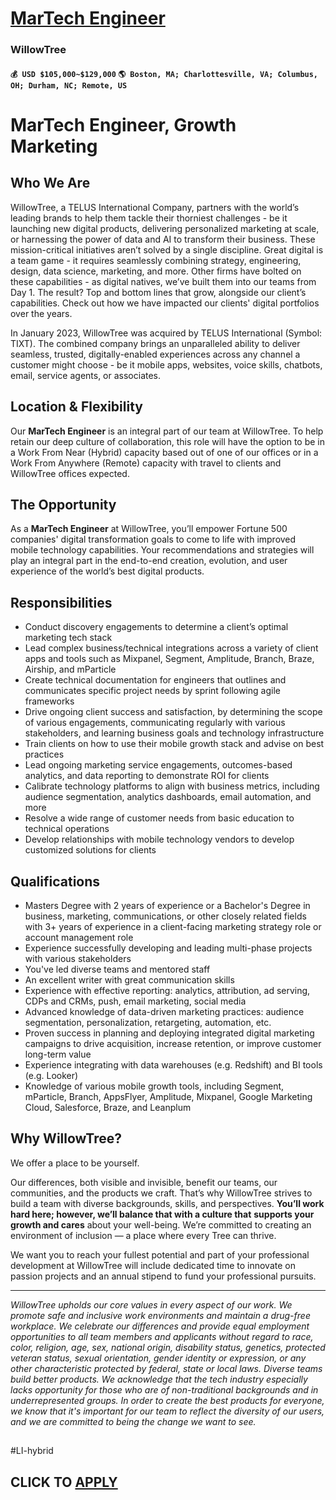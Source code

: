 # [MarTech Engineer](https://www.remotewlb.com/apply/martech-engineer-124023)  
### WillowTree  
#### `💰 USD $105,000~$129,000` `🌎 Boston, MA; Charlottesville, VA; Columbus, OH; Durham, NC; Remote, US`  

# **MarTech Engineer, Growth Marketing**

## **Who We Are**

WillowTree, a TELUS International Company, partners with the world’s leading brands to help them tackle their thorniest challenges - be it launching new digital products, delivering personalized marketing at scale, or harnessing the power of data and AI to transform their business. These mission-critical initiatives aren’t solved by a single discipline. Great digital is a team game - it requires seamlessly combining strategy, engineering, design, data science, marketing, and more. Other firms have bolted on these capabilities - as digital natives, we’ve built them into our teams from Day 1. The result? Top and bottom lines that grow, alongside our client’s capabilities. Check out how we have impacted our clients' digital portfolios over the years.

In January 2023, WillowTree was acquired by TELUS International (Symbol: TIXT). The combined company brings an unparalleled ability to deliver seamless, trusted, digitally-enabled experiences across any channel a customer might choose - be it mobile apps, websites, voice skills, chatbots, email, service agents, or associates.

## **Location & Flexibility**

Our **MarTech Engineer** is an integral part of our team at WillowTree. To help retain our deep culture of collaboration, this role will have the option to be in a Work From Near (Hybrid) capacity based out of one of our offices or in a Work From Anywhere (Remote) capacity with travel to clients and WillowTree offices expected.

## **The Opportunity**

As a **MarTech Engineer** at WillowTree, you’ll empower Fortune 500 companies' digital transformation goals to come to life with improved mobile technology capabilities. Your recommendations and strategies will play an integral part in the end-to-end creation, evolution, and user experience of the world’s best digital products.

## **Responsibilities**

  * Conduct discovery engagements to determine a client’s optimal marketing tech stack
  * Lead complex business/technical integrations across a variety of client apps and tools such as Mixpanel, Segment, Amplitude, Branch, Braze, Airship, and mParticle
  * Create technical documentation for engineers that outlines and communicates specific project needs by sprint following agile frameworks
  * Drive ongoing client success and satisfaction, by determining the scope of various engagements, communicating regularly with various stakeholders, and learning business goals and technology infrastructure
  * Train clients on how to use their mobile growth stack and advise on best practices
  * Lead ongoing marketing service engagements, outcomes-based analytics, and data reporting to demonstrate ROI for clients
  * Calibrate technology platforms to align with business metrics, including audience segmentation, analytics dashboards, email automation, and more
  * Resolve a wide range of customer needs from basic education to technical operations
  * Develop relationships with mobile technology vendors to develop customized solutions for clients

## **Qualifications**

  * Masters Degree with 2 years of experience or a Bachelor's Degree in business, marketing, communications, or other closely related fields with 3+ years of experience in a client-facing marketing strategy role or account management role
  * Experience successfully developing and leading multi-phase projects with various stakeholders
  * You've led diverse teams and mentored staff
  * An excellent writer with great communication skills
  * Experience with effective reporting: analytics, attribution, ad serving, CDPs and CRMs, push, email marketing, social media
  * Advanced knowledge of data-driven marketing practices: audience segmentation, personalization, retargeting, automation, etc.
  * Proven success in planning and deploying integrated digital marketing campaigns to drive acquisition, increase retention, or improve customer long-term value
  * Experience integrating with data warehouses (e.g. Redshift) and BI tools (e.g. Looker)
  * Knowledge of various mobile growth tools, including Segment, mParticle, Branch, AppsFlyer, Amplitude, Mixpanel, Google Marketing Cloud, Salesforce, Braze, and Leanplum

## **Why WillowTree?**

We offer a place to be yourself.

Our differences, both visible and invisible, benefit our teams, our communities, and the products we craft. That’s why WillowTree strives to build a team with diverse backgrounds, skills, and perspectives. **You’ll work hard here; however, we’ll balance that with a culture that** **supports your growth and cares** about your well-being. We’re committed to creating an environment of inclusion — a place where every Tree can thrive.

We want you to reach your fullest potential and part of your professional development at WillowTree will include dedicated time to innovate on passion projects and an annual stipend to fund your professional pursuits.

* * *

_WillowTree upholds our core values in every aspect of our work. We promote safe and inclusive work environments and maintain a drug-free workplace. We celebrate our differences and provide equal employment opportunities to all team members and applicants without regard to race, color, religion, age, sex, national origin, disability status, genetics, protected veteran status, sexual orientation, gender identity or expression, or any other characteristic protected by federal, state or local laws. Diverse teams build better products. We acknowledge that the tech industry especially lacks opportunity for those who are of non-traditional backgrounds and in underrepresented groups. In order to create the best products for everyone, we know that it's important for our team to reflect the diversity of our users, and we are committed to being the change we want to see._

##

#LI-hybrid

  
## CLICK TO [APPLY](https://www.remotewlb.com/apply/martech-engineer-124023)

